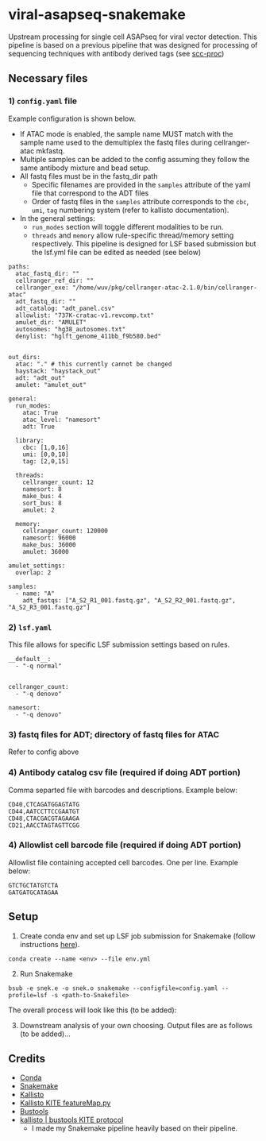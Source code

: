# viral-asapseq-snakemake
Upstream processing for single cell ASAPseq for viral vector detection. This pipeline is based on a previous pipeline that was designed for processing of sequencing techniques with antibody derived tags (see [scc-proc](github.com/betts-lab/scc-proc))

## Necessary files
### 1) `config.yaml` file
Example configuration is shown below.

- If ATAC mode is enabled, the sample name MUST match with the sample name used to the demultiplex the fastq files during cellranger-atac mkfastq.
- Multiple samples can be added to the config assuming they follow the same antibody mixture and bead setup.
- All fastq files must be in the fastq_dir path
  - Specific filenames are provided in the `samples` attribute of the yaml file that correspond to the ADT files
  - Order of fastq files in the `samples` attribute corresponds to the `cbc`, `umi`, `tag` numbering system (refer to kallisto documentation).
- In the general settings:
  - `run_modes` section will toggle different modalities to be run.
  - `threads` and `memory` allow rule-specific thread/memory setting respectively. This pipeline is designed for LSF based submission but the lsf.yml file can be edited as needed (see below)

```
paths:
  atac_fastq_dir: ""
  cellranger_ref_dir: ""
  cellranger_exe: "/home/wuv/pkg/cellranger-atac-2.1.0/bin/cellranger-atac"
  adt_fastq_dir: ""
  adt_catalog: "adt_panel.csv"
  allowlist: "737K-cratac-v1.revcomp.txt"
  amulet_dir: "AMULET"
  autosomes: "hg38_autosomes.txt"
  denylist: "hglft_genome_411bb_f9b580.bed"


out_dirs:
  atac: "." # this currently cannot be changed
  haystack: "haystack_out"
  adt: "adt_out"
  amulet: "amulet_out"

general:
  run_modes:
    atac: True
    atac_level: "namesort"
    adt: True

  library:
    cbc: [1,0,16]
    umi: [0,0,10]
    tag: [2,0,15]

  threads:
    cellranger_count: 12
    namesort: 8
    make_bus: 4
    sort_bus: 8
    amulet: 2

  memory:
    cellranger_count: 120000
    namesort: 96000
    make_bus: 36000
    amulet: 36000

amulet_settings:
  overlap: 2

samples:
  - name: "A"
    adt_fastqs: ["A_S2_R1_001.fastq.gz", "A_S2_R2_001.fastq.gz", "A_S2_R3_001.fastq.gz"]
```

### 2) `lsf.yaml`
This file allows for specific LSF submission settings based on rules.
```
__default__:
  - "-q normal"


cellranger_count:
  - "-q denovo"

namesort:
  - "-q denovo"
```

### 3) fastq files for ADT; directory of fastq files for ATAC
Refer to config above

### 4) Antibody catalog csv file (required if doing ADT portion)
Comma separted file with barcodes and descriptions. Example below:

```
CD40,CTCAGATGGAGTATG
CD44,AATCCTTCCGAATGT
CD48,CTACGACGTAGAAGA
CD21,AACCTAGTAGTTCGG
```

### 4) Allowlist cell barcode file (required if doing ADT portion)
Allowlist file containing accepted cell barcodes. One per line. Example below:

```
GTCTGCTATGTCTA
GATGATGCATAGAA
```

## Setup
1. Create conda env and set up LSF job submission for Snakemake (follow instructions [here](https://github.com/Snakemake-Profiles/lsf)).
```
conda create --name <env> --file env.yml
```

2. Run Snakemake
```
bsub -e snek.e -o snek.o snakemake --configfile=config.yaml --profile=lsf -s <path-to-Snakefile>
```

The overall process will look like this (to be added):

<!-- ![DAG image](dag.png) -->

3. Downstream analysis of your own choosing. Output files are as follows (to be added)...

## Credits
- [Conda](https://docs.conda.io/en/latest/)
- [Snakemake](https://snakemake.readthedocs.io/en/stable/)
- [Kallisto](https://pachterlab.github.io/kallisto/)
- [Kallisto KITE featureMap.py](https://github.com/pachterlab/kite/tree/master/featuremap)
- [Bustools](https://github.com/BUStools/bustools)
- [kallisto | bustools KITE protocol](https://bustools.github.io/BUS_notebooks_R/10xv3.html)
    - I made my Snakemake pipeline heavily based on their pipeline.
